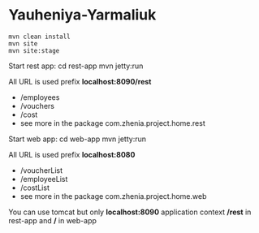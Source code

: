 # Yauheniya-Yarmaliuk
    mvn clean install
    mvn site
    mvn site:stage

Start rest app: cd rest-app mvn jetty:run

All URL is used prefix **localhost:8090/rest**
* /employees
* /vouchers
* /cost
* see more in the package com.zhenia.project.home.rest

Start web app: cd web-app mvn jetty:run

All URL is used prefix **localhost:8080**
* /voucherList
* /employeeList
* /costList
* see more in the package com.zhenia.project.home.web

You can use tomcat but only **localhost:8090**
application context **/rest** in rest-app
and **/** in web-app
